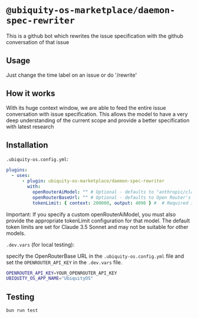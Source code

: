 # `@ubiquity-os-marketplace/daemon-spec-rewriter`

This is a github bot which rewrites the issue specification with the github conversation of that issue

## Usage

Just change the time label on an issue or do '/rewrite'

## How it works

With its huge context window, we are able to feed the entire issue conversation with issue specification. This allows the model to have a very deep understanding of the current scope and provide a better specification with latest research

## Installation

`.ubiquity-os.config.yml`:

```yml
plugins:
  - uses:
      - plugin: ubiquity-os-marketplace/daemon-spec-rewriter
        with:
          openRouterAiModel: "" # Optional - defaults to "anthropic/claude-3.5-sonnet"
          openRouterBaseUrl: "" # Optional - defaults to Open Router's API endpoint
          tokenLimit: { context: 200000, output: 4096 } #  # Required if using custom openRouterAiModel. Defaults to Claude 3.5 Sonnet limits
```

Important:
If you specify a custom openRouterAiModel, you must also provide the appropriate tokenLimit configuration for that model. The default token limits are set for Claude 3.5 Sonnet and may not be suitable for other models.

`.dev.vars` (for local testing):

specify the OpenRouterBase URL in the `.ubiquity-os.config.yml` file and set the `OPENROUTER_API_KEY` in the `.dev.vars` file.

```sh
OPENROUTER_API_KEY=YOUR_OPENROUTER_API_KEY
UBIQUITY_OS_APP_NAME="UbiquityOS"
```

## Testing

```sh
bun run test
```
